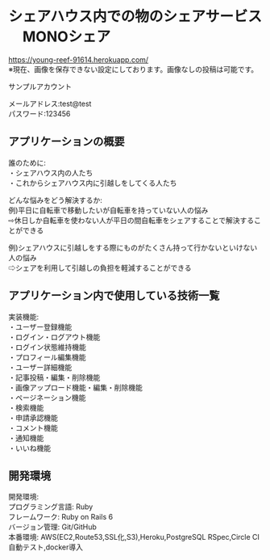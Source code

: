 # シェアハウス内での物のシェアサービス 　MONOシェア
https://young-reef-91614.herokuapp.com/  
※現在、画像を保存できない設定にしております。画像なしの投稿は可能です。

サンプルアカウント  

メールアドレス:test@test  
パスワード:123456  

## アプリケーションの概要

誰のために:  
・シェアハウス内の人たち  
・これからシェアハウス内に引越しをしてくる人たち  

どんな悩みをどう解決するか:  
例)平日に自転車で移動したいが自転車を持っていない人の悩み  
⇨休日しか自転車を使わない人が平日の間自転車をシェアすることで解決することができる  

例)シェアハウスに引越しをする際にものがたくさん持って行かないといけない人の悩み  
⇨シェアを利用して引越しの負担を軽減することができる  

## アプリケーション内で使用している技術一覧

実装機能:  
・ユーザー登録機能  
・ログイン・ログアウト機能  
・ログイン状態維持機能  
・プロフィール編集機能  
・ユーザー詳細機能  
・記事投稿・編集・削除機能  
・画像アップロード機能・編集・削除機能  
・ページネーション機能  
・検索機能  
・申請承認機能  
・コメント機能  
・通知機能  
・いいね機能  

## 開発環境

開発環境:  
プログラミング言語: Ruby  
フレームワーク: Ruby on Rails 6  
バージョン管理: Git/GitHub  
本番環境: AWS(EC2,Route53,SSL化,S3),Heroku,PostgreSQL
RSpec,Circle CI 自動テスト,docker導入  

